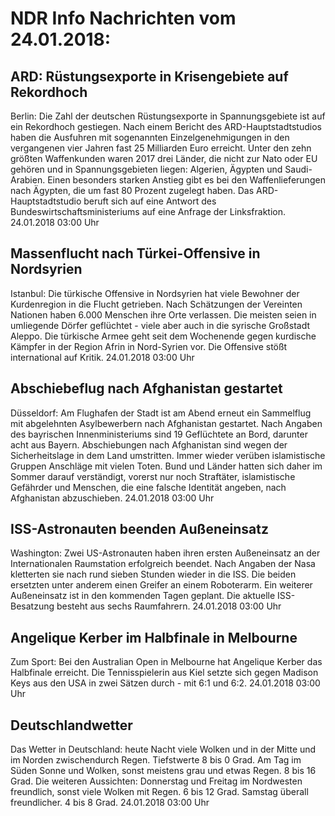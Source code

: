# NDR Info Nachrichten vom 24.01.2018:


## ARD: Rüstungsexporte in Krisengebiete auf Rekordhoch
Berlin: Die Zahl der deutschen Rüstungsexporte in Spannungsgebiete ist auf ein Rekordhoch gestiegen. Nach einem Bericht des ARD-Hauptstadtstudios haben die Ausfuhren mit sogenannten Einzelgenehmigungen in den vergangenen vier Jahren fast 25 Milliarden Euro erreicht. Unter den zehn größten Waffenkunden waren 2017 drei Länder, die nicht zur Nato oder EU gehören und in Spannungsgebieten liegen: Algerien, Ägypten und Saudi-Arabien. Einen besonders starken Anstieg gibt es bei den Waffenlieferungen nach Ägypten, die um fast 80 Prozent zugelegt haben. Das ARD-Hauptstadtstudio beruft sich auf eine Antwort des Bundeswirtschaftsministeriums auf eine Anfrage der Linksfraktion. 24.01.2018 03:00 Uhr 

## Massenflucht nach Türkei-Offensive in Nordsyrien
Istanbul:	Die türkische Offensive in Nordsyrien hat viele Bewohner der Kurdenregion in die Flucht getrieben. Nach Schätzungen der Vereinten Nationen haben 6.000 Menschen ihre Orte verlassen. Die meisten seien in umliegende Dörfer geflüchtet - viele aber auch in die syrische Großstadt Aleppo. Die türkische Armee geht seit dem Wochenende gegen kurdische Kämpfer in der Region Afrin in Nord-Syrien vor. Die Offensive stößt international auf Kritik. 24.01.2018 03:00 Uhr 

## Abschiebeflug nach Afghanistan gestartet
Düsseldorf:	Am Flughafen der Stadt ist am Abend erneut ein Sammelflug mit abgelehnten Asylbewerbern nach Afghanistan gestartet. Nach Angaben des bayrischen Innenministeriums sind 19 Geflüchtete an Bord, darunter acht aus Bayern. Abschiebungen nach Afghanistan sind wegen der Sicherheitslage in dem Land umstritten. Immer wieder verüben islamistische Gruppen Anschläge mit vielen Toten. Bund und Länder hatten sich daher im Sommer darauf verständigt, vorerst nur noch Straftäter, islamistische Gefährder und Menschen, die eine falsche Identität angeben, nach Afghanistan abzuschieben. 24.01.2018 03:00 Uhr 

## ISS-Astronauten beenden Außeneinsatz
Washington:	Zwei US-Astronauten haben ihren ersten Außeneinsatz an der Internationalen Raumstation erfolgreich beendet. Nach Angaben der Nasa kletterten sie nach rund sieben Stunden wieder in die ISS. Die beiden ersetzten unter anderem einen Greifer an einem Roboterarm. Ein weiterer Außeneinsatz ist in den kommenden Tagen geplant. Die aktuelle ISS-Besatzung besteht aus sechs Raumfahrern. 24.01.2018 03:00 Uhr 

## Angelique Kerber im Halbfinale in Melbourne
Zum Sport:	Bei den Australian Open in Melbourne hat Angelique Kerber das Halbfinale erreicht. Die Tennisspielerin aus Kiel setzte sich gegen Madison Keys aus den USA in zwei Sätzen durch - mit 6:1 und 6:2. 24.01.2018 03:00 Uhr 

## Deutschlandwetter
Das Wetter in Deutschland:
heute Nacht viele Wolken und in der Mitte und im Norden zwischendurch Regen. Tiefstwerte 8 bis 0 Grad. Am Tag im Süden Sonne und Wolken, sonst meistens grau und etwas Regen. 8 bis 16 Grad. Die weiteren Aussichten:
Donnerstag und Freitag im Nordwesten freundlich, sonst viele Wolken mit Regen. 6 bis 12 Grad. Samstag überall freundlicher. 4 bis 8 Grad. 24.01.2018 03:00 Uhr 
